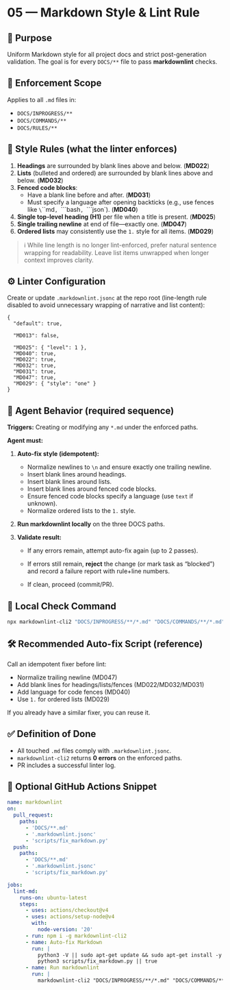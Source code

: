 # 05 — Markdown Style & Lint Rule

## 🧩 Purpose

Uniform Markdown style for all project docs and strict post-generation validation. The goal is for every
`DOCS/**` file to pass **markdownlint** checks.

## 🔧 Enforcement Scope

Applies to all `.md` files in:

- `DOCS/INPROGRESS/**`
- `DOCS/COMMANDS/**`
- `DOCS/RULES/**`

## 📐 Style Rules (what the linter enforces)

1. **Headings** are surrounded by blank lines above and below. (**MD022**)
1. **Lists** (bulleted and ordered) are surrounded by blank lines above and below. (**MD032**)
1. **Fenced code blocks**:
   - Have a blank line before and after. (**MD031**)
   - Must specify a language after opening backticks (e.g., use fences like `\`\`\`md`, `\`\`\`bash`, `\`\`\`json`). (**MD040**)
1. **Single top-level heading (H1)** per file when a title is present. (**MD025**)
1. **Single trailing newline** at end of file—exactly one. (**MD047**)
1. **Ordered lists** may consistently use the `1.` style for all items. (**MD029**)

> ℹ️ While line length is no longer lint-enforced, prefer natural sentence wrapping for readability. Leave list items unwrapped when longer context improves clarity.

## ⚙️ Linter Configuration

Create or update `.markdownlint.jsonc` at the repo root (line-length rule disabled to avoid unnecessary wrapping of narrative and list content):

```jsonc
{
  "default": true,

  "MD013": false,

  "MD025": { "level": 1 },
  "MD040": true,
  "MD022": true,
  "MD032": true,
  "MD031": true,
  "MD047": true,
  "MD029": { "style": "one" }
}

```

## 🤖 Agent Behavior (required sequence)

**Triggers:** Creating or modifying any `*.md` under the enforced paths.

**Agent must:**

1. **Auto-fix style (idempotent):**
   - Normalize newlines to `\n` and ensure exactly one trailing newline.
   - Insert blank lines around headings.
   - Insert blank lines around lists.
   - Insert blank lines around fenced code blocks.
   - Ensure fenced code blocks specify a language (use `text` if unknown).
   - Normalize ordered lists to the `1.` style.

1. **Run markdownlint locally** on the three DOCS paths.

1. **Validate result:**
   - If any errors remain, attempt auto-fix again (up to 2 passes).
   - If errors still remain, **reject** the change (or mark task as “blocked”) and record a failure report with
     rule+line numbers.

   - If clean, proceed (commit/PR).

## 🧪 Local Check Command

```bash
npx markdownlint-cli2 "DOCS/INPROGRESS/**/*.md" "DOCS/COMMANDS/**/*.md" "DOCS/RULES/**/*.md"

```

## 🛠 Recommended Auto-fix Script (reference)

Call an idempotent fixer before lint:

- Normalize trailing newline (MD047)
- Add blank lines for headings/lists/fences (MD022/MD032/MD031)
- Add language for code fences (MD040)
- Use `1.` for ordered lists (MD029)

If you already have a similar fixer, you can reuse it.

## ✅ Definition of Done

- All touched `.md` files comply with `.markdownlint.jsonc`.
- `markdownlint-cli2` returns **0 errors** on the enforced paths.
- PR includes a successful linter log.

## 🚦 Optional GitHub Actions Snippet

```yaml
name: markdownlint
on:
  pull_request:
    paths:
      - 'DOCS/**.md'
      - '.markdownlint.jsonc'
      - 'scripts/fix_markdown.py'
  push:
    paths:
      - 'DOCS/**.md'
      - '.markdownlint.jsonc'
      - 'scripts/fix_markdown.py'

jobs:
  lint-md:
    runs-on: ubuntu-latest
    steps:
      - uses: actions/checkout@v4
      - uses: actions/setup-node@v4
        with:
          node-version: '20'
      - run: npm i -g markdownlint-cli2
      - name: Auto-fix Markdown
        run: |
          python3 -V || sudo apt-get update && sudo apt-get install -y python3
          python3 scripts/fix_markdown.py || true
      - name: Run markdownlint
        run: |
          markdownlint-cli2 "DOCS/INPROGRESS/**/*.md" "DOCS/COMMANDS/**/*.md" "DOCS/RULES/**/*.md"

```
